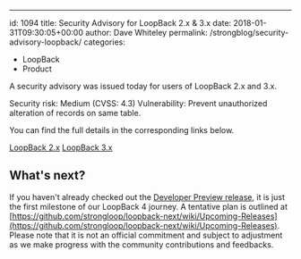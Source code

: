 ---
id: 1094
title: Security Advisory for LoopBack 2.x & 3.x
date: 2018-01-31T09:30:05+00:00
author: Dave Whiteley
permalink: /strongblog/security-advisory-loopback/
categories:
  - LoopBack
  - Product

A security advisory was issued today for users of LoopBack 2.x and 3.x.

Security risk: Medium (CVSS: 4.3)
Vulnerability: Prevent unauthorized alteration of records on same table.

You can find the full details in the corresponding links below.

[LoopBack 2.x](http://loopback.io/doc/en/lb2/Security-advisory-01-31-2018.html)
[LoopBack 3.x](http://loopback.io/doc/en/lb3/Security-advisory-01-31-2018.html)

## What's next?

If you haven't already checked out the [Developer Preview release](https://strongloop.com/strongblog/loopback-4-developer-preview-release), it is just the first milestone of our LoopBack 4 journey. A tentative plan is outlined at [https://github.com/strongloop/loopback-next/wiki/Upcoming-Releases](https://github.com/strongloop/loopback-next/wiki/Upcoming-Releases). Please note that it is not an official commitment and subject to adjustment as we make progress with the community contributions and feedbacks.
